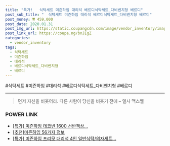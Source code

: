 ```yaml
--- 
title: "특가!   식탁세트 미즌하임 대리석 베르디식탁세트_다비벤치형 베르디" 
post_sub_title: "  식탁세트 미즌하임 대리석 베르디식탁세트_다비벤치형 베르디" 
post_money: ₩ 459,000 
post_date: 2020.01.31 
post_img_url: https://static.coupangcdn.com/image/vendor_inventory/images/2018/10/06/11/7/0371e23e-5589-47f6-a04b-edb82209a2bf.jpg 
post_link_url: https://coupa.ng/bnJIgZ 
categories: 
  - vendor_inventory 
tags: 
  - 식탁세트 
  - 미즌하임 
  - 대리석 
  - 베르디식탁세트_다비벤치형 
  - 베르디 
--- 
```

  #식탁세트 #미즌하임 #대리석 #베르디식탁세트_다비벤치형 #베르디 
<hr> 

> 먼저 자신을 비웃어라. 다른 사람이 당신을 비웃기 전에  – 엘사 맥스웰 


### POWER LINK

* <a href="https://blog.naver.com/an0733/221791563093" target="_blank">[특가] 미즌하임 데코빈 1600 선반책상...</a>
* <a href="https://blog.naver.com/fasyy4321/221790908486" target="_blank">[추천]미즌하임 56가지 정보</a>
* <a href="https://blog.naver.com/sakai111/221790991343" target="_blank">[특가] 미즌하임 프리모 대리석 4인 일반식탁/의자세트...</a>
